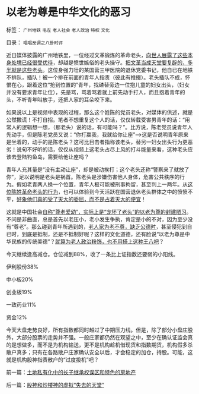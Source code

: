 # 以老为尊是中华文化的恶习

标签： `广州地铁` `毛左` `老人社会` `老人政治` `特权` `文化` 

目录： `唱唱反调之八卦时评`

近日媒体披露的广州地铁里，一位经过文革锻炼的革命老头，[向世人展露了这些本身处境已经很受优待](../../../2012/8/20/西方游客以青壮年为主，中国游客以老年退休者为主；.md)，却越是愤世嫉俗的老头操守。[把文革当成天堂要复辟的，多半就是这些老头](../../../2012/8/19/愤老和愤青.md)。这位身强力壮的某国营三甲医院的退休党委书记，他自已在地铁不排队，插队！被一个排在前面的青年人指责（彼此有推掇）。老头插队不成，怀恨在心，跟着这位“抢到位置的”青年，找碴替旁边一位抱儿童的妇女出头，（妇女并没有要求青年让位），先是骂，骂着骂着就上前先动手打人，而且抱着青年的头，不听青年叫放手，还把人家的耳朵咬下来。

如果说以上是视频中表现的过程，那么这个姓陈的党员老头，对媒体的供述，就是公然撒谎！不打自招。笔者不想重复这个人的话，仅仅转载受害男青年的话：“用常人的逻辑想一想，（那老头）说的话，有可能吗？”。比方说，陈老党员说青年人先动手，但是陈老党员又说：“你打赢我，我就给你让座”——>这是否说明青年原来是坐着的，动手的是陈老头？这可比目击者指称该老头，替另一妇女出头行为更恶劣！说句不好听的话，仅仅从视频上这老头占尽上风的打斗能量来看，这种老头应该去登陆钓鱼岛，需要给他让座吗？

青年人充其量是“没有主动让座”，却是被动挨打；这个老头还称“警察来了就放了你”，足以说明是老头是祸首。陈老头是涉嫌伤害他人身体，危害公共秩序的行为。假如老青两人换一个位置，青年人极可能被刑事拘留，甚至判上一两年。从[这位陈姓革命老头的行为](../../../2012/8/19/我国老人家的思想一般而言比较极左.md)，也可以体验到今天活跃在国营退休老头群体之中的愤愤不平，[好象他们真的受了天大的委屈，而不是占着天大的便宜](../../../2012/8/20/“中国人低素质”的平均年龄比较老；.md)！

这就是中国社会[自称“尊老爱幼”，实际上是“宠坏了老头”的以老为尊的封建陋习](../../../2012/8/21/哈耶克与马克思的共识和愚昧.md)。不问是非曲直，总是首先以老压小，老小发生争执，肯定是小的不对，因为至少没有“尊老”。那么碰到青年所遇到的，[老人家为老不尊，缺乏公德时](../../../2012/8/21/“托古改制”的局限性.md)，甚至侵犯到自已时，到底是抵制，还是不抵制好呢？这样的文化道德，还有脸说“以老为尊是中华民族的传统美德”？[就算为老人政治粉饰，也不用搭上这种王八吧](../../../2012/8/21/老人社会中的老人政治的神圣化.md)？

今天继续逢高减仓。仓位减到88%，收了一条比上证指数还要弱的小阳线。

伊利股份38%

中小板20%

创业板19%

一致药业11%

资金12%

今天大盘走势良好，所有指数都同时越过了中期压力线。但是，除了部分小盘庄股外，大部分股票的走势并不强。一般庄家都仍然在观望之中，至少在确认证监会真的是想做多，而不是为机构输送，更不是机构趁机借现货和指数期货，机构假多杀散户真多；只有在各路散户庄家确认安全以后，才会稳定的加仓，持股。可能，这就是机构股神指责散户的“过度投机”吧？

前一篇：[土地私有化中的长子继承权误区和特色的房地产](../../../2012/10/10/土地私有化中的长子继承权误区和特色的房地产.md)

后一篇：[股神和炒楼神的虚拟“失去的天堂”](../../../2012/10/11/股神和炒楼神的虚拟“失去的天堂”.md)